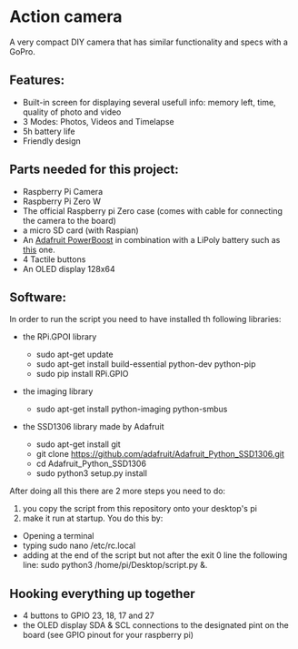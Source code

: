 # Action camera
A very compact DIY camera that has similar functionality and specs with a GoPro.

## Features:
* Built-in screen for displaying several usefull info: memory left, time, quality of photo and video
* 3 Modes: Photos, Videos and Timelapse
* 5h battery life
* Friendly design

## Parts needed for this project:
* Raspberry Pi Camera
* Raspberry Pi Zero W
* The official Raspberry pi Zero case (comes with cable for connecting the camera to the board)
* a micro SD card (with Raspian)
* An [Adafruit PowerBoost](https://www.adafruit.com/product/1944) in combination with a LiPoly battery such as [this](https://www.adafruit.com/product/258) one.
* 4 Tactile buttons
* An OLED display 128x64

## Software:
In order to run the script you need to have installed th following libraries:
* the RPi.GPOI library
  - sudo apt-get update
  - sudo apt-get install build-essential python-dev python-pip
  - sudo pip install RPi.GPIO

* the imaging library
  - sudo apt-get install python-imaging python-smbus

* the SSD1306 library made by Adafruit
  - sudo apt-get install git
  - git clone https://github.com/adafruit/Adafruit_Python_SSD1306.git
  - cd Adafruit_Python_SSD1306
  - sudo python3 setup.py install

After doing all this there are 2 more steps you need to do:
1) you copy the script from this repository onto your desktop's pi 
2) make it run at startup. You do this by:
* Opening a terminal
* typing sudo nano /etc/rc.local
* adding at the end of the script but not after the exit 0 line the following line: sudo python3 /home/pi/Desktop/script.py &.

## Hooking everything up together 
* 4 buttons to GPIO 23, 18, 17 and 27
* the OLED display SDA & SCL connections to the designated pint on the board (see GPIO pinout for your raspberry pi)
